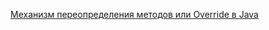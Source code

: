[Механизм переопределения методов или Override в Java](https://javarush.com/groups/posts/1975-kak-ustroen-mekhanizm-pereopredelenija-metodov-) 